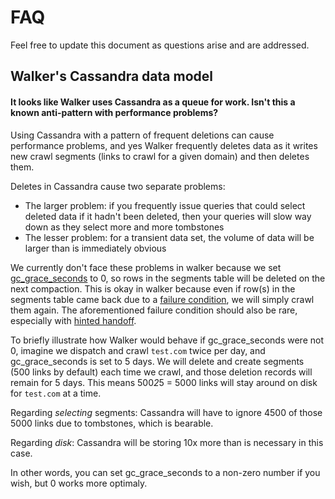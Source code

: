 # FAQ

Feel free to update this document as questions arise and are addressed.

## Walker's Cassandra data model

#### It looks like Walker uses Cassandra as a queue for work. Isn't this a known anti-pattern with performance problems?

Using Cassandra with a pattern of frequent deletions can cause performance problems, and yes Walker frequently deletes data as it writes new crawl segments (links to crawl for a given domain) and then deletes them.

Deletes in Cassandra cause two separate problems:
- The larger problem: if you frequently issue queries that could select deleted data if it hadn't been deleted, then your queries will slow way down as they select more and more tombstones
- The lesser problem: for a transient data set, the volume of data will be larger than is immediately obvious

We currently don't face these problems in walker because we set [gc_grace_seconds](http://www.datastax.com/documentation/cql/3.1/cql/cql_reference/tabProp.html) to 0, so rows in the segments table will be deleted on the next compaction. This is okay in walker because even if row(s) in the segments table came back due to a [failure condition](http://lostechies.com/ryansvihla/2014/10/20/domain-modeling-around-deletes-or-using-cassandra-as-a-queue-even-when-you-know-better/), we will simply crawl them again. The aforementioned failure condition should also be rare, especially with [hinted handoff](http://www.datastax.com/documentation/cassandra/2.0/cassandra/dml/dml_about_hh_c.html).

To briefly illustrate how Walker would behave if gc_grace_seconds were not 0, imagine we dispatch and crawl `test.com` twice per day, and gc_grace_seconds is set to 5 days. We will delete and create segments (500 links by default) each time we crawl, and those deletion records will remain for 5 days. This means 500*2*5 = 5000 links will stay around on disk for `test.com` at a time.

Regarding *selecting* segments: Cassandra will have to ignore 4500 of those 5000 links due to tombstones, which is bearable.

Regarding *disk*: Cassandra will be storing 10x more than is necessary in this case.

In other words, you can set gc_grace_seconds to a non-zero number if you wish, but 0 works more optimaly.
